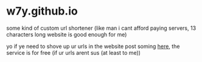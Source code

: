 # w7y.github.io
some kind of custom url shortener (like man i cant afford paying servers, 13 characters long website is good enough for me)

yo if ye need to shove up ur urls in the website post soming [here](https://github.com/w7y/w7y.github.io/discussions), the service is for free (if ur urls arent sus (at least to me))
